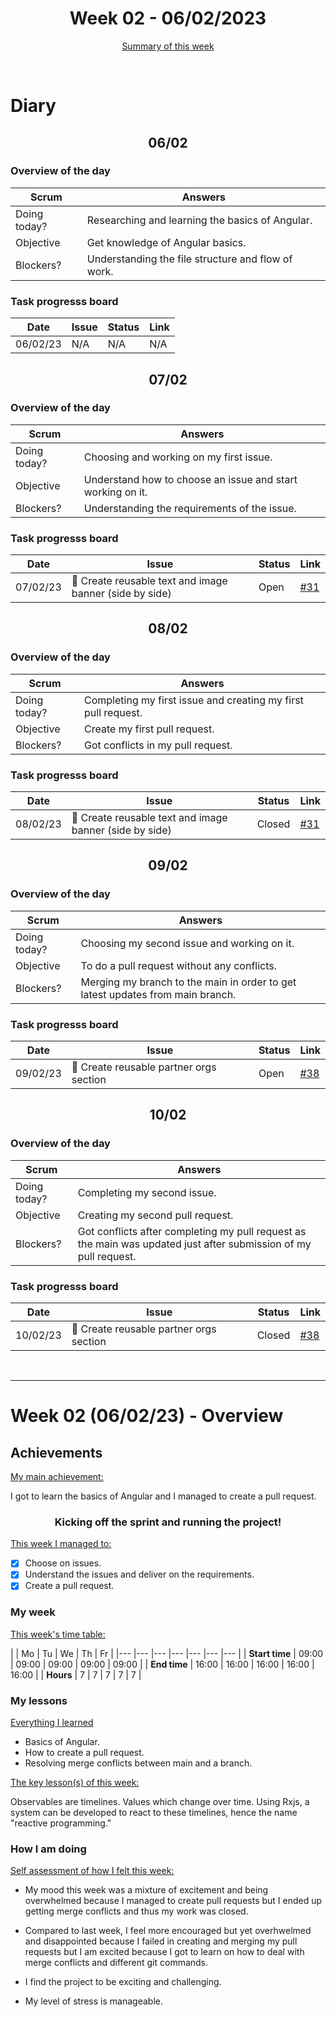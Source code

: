 

<!-- 
  Welcome to your weekly agenda.
  In this agenda, you will note down day to day progress.
-->

<h1 align="center">Week 02 - 06/02/2023</h1>

<p align="center"><a href="#summary">Summary of this week</a></p>

<br/>
<!-- 
  -- SECTION: OVERVIEW
  -- For each day, fill out your diary
  -->

<h1>Diary</h1>

<h2 align="center">06/02</h2>

### Overview of the day

<!-- Fill out the daily scrum table 
  -- Doing today? - What are you working on today?
  -- Objective?   - What do you hope to achieve today?
  -- Blockers?    - Any blockers? Anywhere you need help?
-->

| Scrum	       | Answers 	| 
|----------	   |-------	  |
| Doing today? | Researching and learning the basics of Angular. |
| Objective    | Get knowledge of Angular basics. |
| Blockers?    | Understanding the file structure and flow of work. |

### Task progresss board

<!-- List all the tasks and bounties in progress this week -->

| Date     	| Issue 	| Status 	| Link 	|
|----------	|-------	|--------	|------	|
| 06/02/23 	| N/A | N/A | N/A |


<h2 align="center">07/02</h2>

### Overview of the day

<!-- Fill out the daily scrum table 
  -- Doing today? - What are you working on today?
  -- Objective?   - What do you hope to achieve today?
  -- Blockers?    - Any blockers? Anywhere you need help?
-->

| Scrum	       | Answers 	| 
|----------	   |-------	  |
| Doing today? | Choosing and working on my first issue. |
| Objective    | Understand how to choose an issue and start working on it. |
| Blockers?    | Understanding the requirements of the issue. |

### Task progresss board

<!-- List all the tasks and bounties in progress this week -->

| Date     	| Issue 	| Status 	| Link 	|
|----------	|-------	|--------	|------	|
| 07/02/23 	| 🏇 Create reusable text and image banner (side by side) | Open | [#31](https://github.com/italanta/elewa-group/issues/31) |

<h2 align="center">08/02</h2>

### Overview of the day

<!-- Fill out the daily scrum table 
  -- Doing today? - What are you working on today?
  -- Objective?   - What do you hope to achieve today?
  -- Blockers?    - Any blockers? Anywhere you need help?
-->

| Scrum	       | Answers 	| 
|----------	   |-------	  |
| Doing today? | Completing my first issue and creating my first pull request. |
| Objective    | Create my first pull request. |
| Blockers?    | Got conflicts in my pull request. |

### Task progresss board

<!-- List all the tasks and bounties in progress this week -->

| Date     	| Issue 	| Status 	| Link 	|
|----------	|-------	|--------	|------	|
| 08/02/23 	| 🏇 Create reusable text and image banner (side by side) | Closed | [#31](https://github.com/italanta/elewa-group/issues/31) |

<h2 align="center">09/02</h2>

### Overview of the day

<!-- Fill out the daily scrum table 
  -- Doing today? - What are you working on today?
  -- Objective?   - What do you hope to achieve today?
  -- Blockers?    - Any blockers? Anywhere you need help?
-->

| Scrum	       | Answers 	| 
|----------	   |-------	  |
| Doing today? | Choosing my second issue and working on it. |
| Objective    | To do a pull request without any conflicts. |
| Blockers?    | Merging my branch to the main in order to get latest updates from main branch. |

### Task progresss board

<!-- List all the tasks and bounties in progress this week -->

| Date     	| Issue 	| Status 	| Link 	|
|----------	|-------	|--------	|------	|
| 09/02/23 	| 🏇 Create reusable partner orgs section | Open | [#38](https://github.com/italanta/elewa-group/issues/38) |

<h2 align="center">10/02</h2>

### Overview of the day

<!-- Fill out the daily scrum table 
  -- Doing today? - What are you working on today?
  -- Objective?   - What do you hope to achieve today?
  -- Blockers?    - Any blockers? Anywhere you need help?
-->

| Scrum	       | Answers 	| 
|----------	   |-------	  |
| Doing today? | Completing my second issue. |
| Objective    | Creating my second pull request.         |
| Blockers?    | Got conflicts after completing my pull request as the main was updated just after submission of my pull request. |

### Task progresss board

<!-- List all the tasks and bounties in progress this week -->

| Date     	| Issue 	| Status 	| Link 	|
|----------	|-------	|--------	|------	|
| 10/02/23 	| 🏇 Create reusable partner orgs section | Closed | [#38](https://github.com/italanta/elewa-group/issues/38) |


<br/>

<hr id="summary" />
<!-- Fill this section at the end of each week, -->

# Week 02 (06/02/23) - Overview

<!-- What was your main achievement -->
<h2>Achievements</h2>

<u>My main achievement:</u>

I got to learn the basics of Angular and I managed to create a pull request.

<!-- Write the achievement you are most proud off in one line! -->
<h3 align="center">Kicking off the sprint and running the project!</h3>

<!-- List all your achievement -->
<u>This week I managed to:</u>

- [X] Choose on issues.
- [X] Understand the issues and deliver on the requirements.
- [X] Create a pull request.

### My week
<!-- Keep track of your time table daily -->
<u>This week's time table:</u>

|                | Mo | Tu 	| We 	| Th | Fr |
|---             |---	|---	|---  |--- |--- |--- |
| **Start time** | 09:00 | 09:00 | 09:00 | 09:00 | 09:00 |
| **End time**	 | 16:00 | 16:00 | 16:00 | 16:00 | 16:00 |
| **Hours**	     | 7  | 7   | 7   | 7  | 7  |

### My lessons
<!-- What did I learn? -->
<u>Everything I learned</u>

- Basics of Angular.
- How to create a pull request.
- Resolving merge conflicts between main and a branch.

<u>The key lesson(s) of this week:</u>

Observables are timelines. Values which change over time. Using Rxjs, a system can be developed to react to these timelines, hence the name "reactive programming."

### How I am doing
<!-- How did you feel? -->
<u>Self assessment of how I felt this week:</u>

- My mood this week was a mixture of excitement and being overwhelmed because I managed to create pull requests but I ended up getting merge conflicts and thus my work was closed.
  
- Compared to last week, I feel more encouraged but yet overhwelmed and disappointed because I failed in creating and merging my pull requests but I am excited because I got to learn on how to deal with merge conflicts and different git commands.

- I find the project to be exciting and challenging.

- My level of stress is manageable.